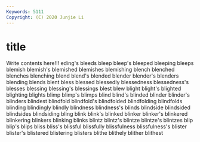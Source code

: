 ```yaml
---
Keywords: 5111
Copyright: (C) 2020 Junjie Li
---
```


# title

Write contents here!!!
eding's 
bleeds 
bleep 
bleep's 
bleeped 
bleeping 
bleeps
blemish 
blemish's 
blemished 
blemishes 
blemishing 
blench 
blenched 
blenches 
blenching 
blend
blend's 
blended 
blender 
blender's 
blenders 
blending 
blends 
blent 
bless 
blessed
blessedly 
blessedness 
blessedness's 
blesses 
blessing 
blessing's 
blessings 
blest 
blew 
blight
blight's 
blighted 
blighting 
blights 
blimp 
blimp's 
blimps 
blind 
blind's 
blinded
blinder 
blinder's 
blinders 
blindest 
blindfold 
blindfold's 
blindfolded 
blindfolding 
blindfolds 
blinding
blindingly 
blindly 
blindness 
blindness's 
blinds 
blindside 
blindsided 
blindsides 
blindsiding 
bling
blink 
blink's 
blinked 
blinker 
blinker's 
blinkered 
blinkering 
blinkers 
blinking 
blinks
blintz 
blintz's 
blintze 
blintze's 
blintzes 
blip 
blip's 
blips 
bliss 
bliss's
blissful 
blissfully 
blissfulness 
blissfulness's 
blister 
blister's 
blistered 
blistering 
blisters 
blithe
blithely 
blither 
blithest 
